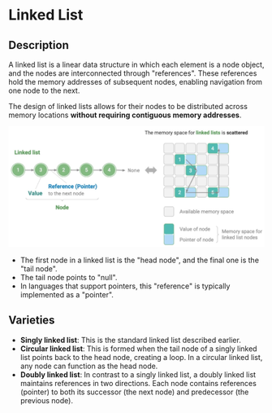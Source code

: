 # Linked List

## Description

A linked list is a linear data structure in which each element is a node object, and the nodes are interconnected through "references".
These references hold the memory addresses of subsequent nodes, enabling navigation from one node to the next.

The design of linked lists allows for their nodes to be distributed across memory locations **without requiring contiguous memory addresses**.

![](linked_list/image1.jpg)

- The first node in a linked list is the "head node", and the final one is the "tail node".
- The tail node points to "null".
- In languages that support pointers, this "reference" is typically implemented as a "pointer".

## Varieties

- **Singly linked list**: This is the standard linked list described earlier.
- **Circular linked list**: This is formed when the tail node of a singly linked list points back to the head node, creating a loop. In a circular linked list, any node can function as the head node.
- **Doubly linked list**: In contrast to a singly linked list, a doubly linked list maintains references in two directions. Each node contains references (pointer) to both its successor (the next node) and predecessor (the previous node).

